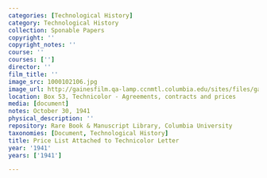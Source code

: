 ```yaml
---
categories: [Technological History]
category: Technological History
collection: Sponable Papers
copyright: ''
copyright_notes: ''
course: ''
courses: ['']
director: ''
film_title: ''
image_src: 1000102106.jpg
image_url: http://gainesfilm.qa-lamp.ccnmtl.columbia.edu/sites/files/gainesfilm/images/1000102106.jpg
location: Box 53, Technicolor - Agreements, contracts and prices
media: [document]
notes: October 30, 1941
physical_description: ''
repository: Rare Book & Manuscript Library, Columbia University
taxonomies: [Document, Technological History]
title: Price List Attached to Technicolor Letter
year: '1941'
years: ['1941']

---
```

